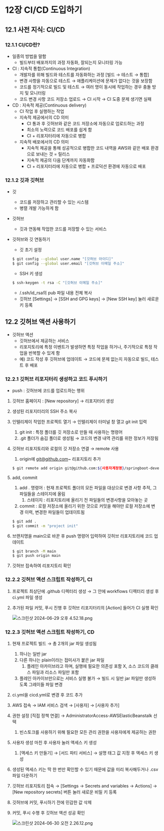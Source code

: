 # 12장 CI/CD 도입하기

## 12.1 사전 지식: CI/CD

### 12.1.1 CI/CD란?

- 일종의 방법을 말함
    - 빌드부터 배포까지의 과정 자동화, 잘되는지 모니터링 가능
- CI : 지속적 통합(Continuous Integration)
    - 개발자를 위해 빌드와 테스트를 자동화하는 과정 [빌드 → 테스트 → 통합]
    - 변경 사항을 자동으로 테스트 → 애플리케이션에 문제가 없다는 것을 보장함
    - 코드를 정기적으로 빌드 및 테스트 → 여러 명이 동시에 작업하는 경우 충돌 방지 및 모니터링
    - 코드 변경 사항 코드 저장소 업로드 → CI 시작 → CI 도중 문제 생기면 실패
- CD : 지속적 제공(Continuous delivery)
    - CI 작업 후 실행하는 작업
    - 지속적 제공에서의 CD 의미
        - CI 통과 후 깃허브와 같은 코드 저장소에 자동으로 업로드하는 과정
        - 최소의 노력으로 코드 배포를 쉽게 함
        - CI + 리포지터리에 자동으로 병합
    - 지속적 배포에서의 CD 의미
        - 지속적 제공을 통해 성공적으로 병합한 코드 내역을 AWS와 같은 배포 환경으로 보내는 것 = 릴리스
        - 지속적 제공의 다음 단계까지 자동화함
        - CI + 리포지터리에 자동으로 병합 + 프로덕션 환경에 자동으로 배포

### 12.1.2 깃과 깃허브

- 깃
    - 코드를 저장하고 관리할 수 있는 시스템
    - 병렬 개발 가능하게 함
- 깃허브
    - 깃과 연동해 작업한 코드를 저장할 수 있는 서비스
- 깃허브와 깃 연동하기
    - 깃 초기 설정
    
    ```bash
    $ git config --global user.name "[깃허브 아이디]"
    $ git config --global user.email "[깃허브 이메일 주소]"
    ```
    
    - SSH 키 생성
    
    ```bash
    $ ssh-keygen -t rsa -C "[깃허브 이메일 주소]"
    ```
    
    - /.ssh/id_rsa의 pub 파일 내용 전체 복사
    - 깃허브 [Settings] → [SSH and GPG keys] → [New SSH key] 눌러 새로운 키 등록

## 12.2 깃허브 액션 사용하기

- 깃허브 액션
    - 깃허브에서 제공하는 서비스
    - 리포지토리에 특정 이벤트가 발생하면 특정 작업을 하거나, 주기적으로 특정 작업을 반복할 수 있게 함
    - 예) 코드 작성 후 깃허브에 업데이트 → 코드에 문제 없는지 자동으로 빌드, 테스트 후 배포

### 12.2.1 깃허브 리포지터리 생성하고 코드 푸시하기

- push : 깃허브에 코드를 업로드하는 행위
1. 깃허브 홈페이지 : [New repository] → 리포지터리 생성
2. 생성된 리포지터리의 SSH 주소 복사
3. 인텔리제이 작업한 프로젝트 열기 → 인텔리제이 터미널 창 열고 git init 입력
    1. git init : 특정 폴더를 깃 저장소로 만들 때 사용하는 명령어
    2. .git 폴더가 숨김 폴더로 생성됨 → 코드의 변경 내역 관리를 위한 정보가 저장됨
4. 깃허브 리포지토리와 로컬의 깃 저장소 연결 → remote 사용
    1. origin에 git@github.com~ 리포지토리 추가
    
    ```bash
    $ git remote add origin git@github.com:${사용자계정명}/springboot-developer.git
    ```
    
5. add, commit
    1. add . 명령어 : 현재 프로젝트 폴더의 모든 파일을 대상으로 변경 사항 추적, 그 파일들을 스테이지에 올림
        1. 스테이지 : 리포지토리에 올리기 전 파일들의 변경사항을 모아놓는 곳
    2. commit : 로컬 저장소에 올리기 위한 것으로 커밋을 해야만 로컬 저장소에 변경 이력, 변경한 파일들이 업데이트됨
    
    ```bash
    $ git add .
    $ git commit -m "project init"
    ```
    
6. 브랜치명을 main으로 바꾼 후 push 명령어 입력하여 깃허브 리포지토리에 코드 업데이트
    
    ```bash
    $ git branch -M main
    $ git push origin main
    ```
    
7. 깃허브 접속하여 리포지토리 확인

### 12.2.2 깃허브 액션 스크립트 작성하기, CI

1. 프로젝트 최상단에 .github 디렉터리 생성 → 그 안에 workflows 디렉터리 생성 후 ci.yml 파일 생성
2. 추가된 파일 커밋, 푸시 진행 후 깃허브 리포지터리의 [Action] 들어가 CI 실행 확인
    
    ![스크린샷 2024-06-29 오후 4.52.18.png](%E1%84%89%E1%85%B3%E1%84%91%E1%85%B3%E1%84%85%E1%85%B5%E1%86%BC%E1%84%87%E1%85%AE%E1%84%90%E1%85%B33%203837afd158ed4ea385a25b5a8a2cb3f0/%25E1%2584%2589%25E1%2585%25B3%25E1%2584%258F%25E1%2585%25B3%25E1%2584%2585%25E1%2585%25B5%25E1%2586%25AB%25E1%2584%2589%25E1%2585%25A3%25E1%2586%25BA_2024-06-29_%25E1%2584%258B%25E1%2585%25A9%25E1%2584%2592%25E1%2585%25AE_4.52.18.png)
    

### 12.2.3 깃허브 액션 스크립트 작성하기, CD

1. 현재 프로젝트 빌드 → 총 2개의 jar 파일 생성됨
    1. 하나는 일반 jar
    2. 다른 하나는 plain이라는 접미사가 붙은 jar 파일
        1. 플레인 아카이브라고 하며, 실행에 필요한 의존성 포함 X, 소스 코드의 클래스 파일과 리소스 파일만 포함
    3. 플레인 아카이브만으로는 서비스 실행 불가 → 빌드 시 일반 jar 파일만 생성하도록 그레이들 파일 변경
2. ci.yml을 cicd.yml로 변경 후 코드 추가
3. AWS 접속 → IAM 서비스 검색 → [사용자] → [사용자 추가]
4. 권한 설정 [직접 정책 연결] → AdministratorAccess-AWSElasticBeanstalk 선택
    1. 빈스토크를 사용하기 위해 필요한 모든 관리 권한을 사용자에게 제공하는 권한
5. 사용자 생성 마친 후 사용자 눌러 액세스 키 생성
    1. [액세스 키 만들기] → [서드 파티 서비스] → 설명 태그 값 지정 후 액세스 키 생성
6. 생성된 액세스 키는 딱 한 번만 확인할 수 있기 때문에 값을 미리 복사해두거나 .csv 파일 다운하기
7. 깃허브 리포지토리 접속 → [Settings → Secrets and variables → Actions] → [New repository secrets] 버튼 눌러 새로운 비밀 키 등록
8. 깃허브에 커밋, 푸시하기 전에 민감한 값 삭제
9. 커밋, 푸시 수행 후 깃허브 액션 성공 확인
    
    ![스크린샷 2024-06-30 오전 2.26.12.png](%E1%84%89%E1%85%B3%E1%84%91%E1%85%B3%E1%84%85%E1%85%B5%E1%86%BC%E1%84%87%E1%85%AE%E1%84%90%E1%85%B33%203837afd158ed4ea385a25b5a8a2cb3f0/%25E1%2584%2589%25E1%2585%25B3%25E1%2584%258F%25E1%2585%25B3%25E1%2584%2585%25E1%2585%25B5%25E1%2586%25AB%25E1%2584%2589%25E1%2585%25A3%25E1%2586%25BA_2024-06-30_%25E1%2584%258B%25E1%2585%25A9%25E1%2584%258C%25E1%2585%25A5%25E1%2586%25AB_2.26.12.png)